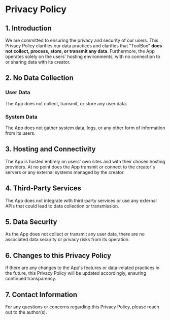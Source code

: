 # Privacy Policy

## 1. Introduction

We are committed to ensuring the privacy and security of our users. This Privacy Policy clarifies our data practices and clarifies that "ToolBox" **does not collect, process, store, or transmit any data**. Furthermore, the App operates solely on the users' hosting environments, with no connection to or sharing data with its creator.

## 2. No Data Collection

### User Data
The App does not collect, transmit, or store any user data.

### System Data
The App does not gather system data, logs, or any other form of information from its users.

## 3. Hosting and Connectivity

The App is hosted entirely on users' own sites and with their chosen hosting providers. At no point does the App transmit or connect to the creator's servers or any external systems managed by the creator.

## 4. Third-Party Services

The App does not integrate with third-party services or use any external APIs that could lead to data collection or transmission.

## 5. Data Security

As the App does not collect or transmit any user data, there are no associated data security or privacy risks from its operation.

## 6. Changes to this Privacy Policy

If there are any changes to the App's features or data-related practices in the future, this Privacy Policy will be updated accordingly, ensuring continued transparency.

## 7. Contact Information

For any questions or concerns regarding this Privacy Policy, please reach out to the author(s).
